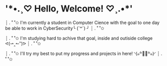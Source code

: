  <h1> '*•.¸♡ Hello, Welcome! ♡¸.•*'  </h1>
     <p> ┊ . ˚ ˚✩  I'm currently a student in Computer Cience with the goal to one day be able to work in CyberSecurity╰ (´꒳`) ╯ ┊ . ˚ ˚✩</p>
   <p> ┊ . ˚ ˚✩  I'm studying hard to achive that goal, inside and outiside college ᕙ(⇀‸↼‶)ᕗ ┊ . ˚ ˚✩</p>  
   <p> ┊ . ˚ ˚✩  I'll try my best to put my progress and projects in here! ◝(๑꒪່౪̮꒪່๑)◜ ┊ . ˚ ˚✩</p>
